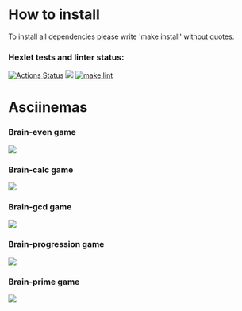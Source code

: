 # How to install
To install all dependencies please write 'make install' without quotes.
### Hexlet tests and linter status:
[![Actions Status](https://github.com/unInsomnia/backend-project-lvl1/workflows/hexlet-check/badge.svg)](https://github.com/unInsomnia/backend-project-lvl1/actions)
<a href="https://codeclimate.com/github/unInsomnia/backend-project-lvl1/maintainability"><img src="https://api.codeclimate.com/v1/badges/191820a66afdd965436a/maintainability" /></a>
[![make lint](https://github.com/unInsomnia/backend-project-lvl1/actions/workflows/makelint.yml/badge.svg)](https://github.com/unInsomnia/backend-project-lvl1/actions/workflows/makelint.yml)

# Asciinemas
### Brain-even game
<a href="https://asciinema.org/a/grNm5YmD43KuIzgQHYxUArp8m" target="_blank"><img src="https://asciinema.org/a/grNm5YmD43KuIzgQHYxUArp8m.svg" /></a>
### Brain-calc game
<a href="https://asciinema.org/a/UqyokxyUFINpODRAKmZCbtt44" target="_blank"><img src="https://asciinema.org/a/UqyokxyUFINpODRAKmZCbtt44.svg" /></a>
### Brain-gcd game
<a href="https://asciinema.org/a/jioYGZzMC49MVjcpVbRpdEwx3" target="_blank"><img src="https://asciinema.org/a/jioYGZzMC49MVjcpVbRpdEwx3.svg" /></a>
### Brain-progression game
<a href="https://asciinema.org/a/r1VPT5wESceJXq8kFe2QlRY8X" target="_blank"><img src="https://asciinema.org/a/r1VPT5wESceJXq8kFe2QlRY8X.svg" /></a>
### Brain-prime game
<a href="https://asciinema.org/a/BNLUrQrXMwxFL1pvSpWSCeBnt" target="_blank"><img src="https://asciinema.org/a/BNLUrQrXMwxFL1pvSpWSCeBnt.svg" /></a>
